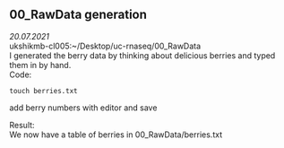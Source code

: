 ## 00_RawData generation

*20.07.2021*  
ukshikmb-cl005:~/Desktop/uc-rnaseq/00_RawData  
I generated the berry data by thinking about delicious berries and typed them in by hand.  
Code:  

    touch berries.txt  

add berry numbers with editor and save  

Result:  
We now have a table of berries in 00_RawData/berries.txt  
